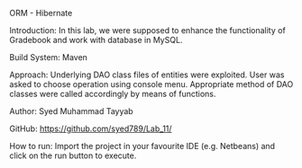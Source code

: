 ORM - Hibernate

Introduction: In this lab, we were supposed to enhance the functionality of Gradebook and work with database in MySQL.

Build System: Maven

Approach: Underlying DAO class files of entities were exploited. User was asked to choose operation using console menu. Appropriate method of DAO classes were called accordingly by means of functions.

Author: Syed Muhammad Tayyab

GitHub: https://github.com/syed789/Lab_11/

How to run: Import the project in your favourite IDE (e.g. Netbeans) and click on the run button to execute.